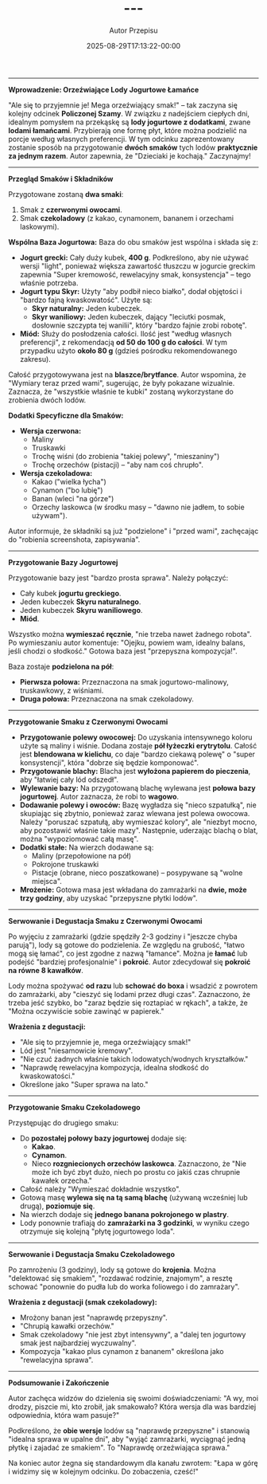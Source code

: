 ﻿---
draft: true
title: "---"
author: "Autor Przepisu"
recipe_image: images/recipe-headers/default.avif
date: 2025-08-29T17:13:22-00:00
categories: ["sniadania"]
tags: ["draft"]
tagline: "Przepis do sformatowania"
servings: 4
prep_time: 15
cook: true
cook_time: 30
calories: 300
protein: 20
fat: 10
carbohydrate: 25
---
---

**Wprowadzenie: Orzeźwiające Lody Jogurtowe Łamańce**

"Ale się to przyjemnie je! Mega orzeźwiający smak!" – tak zaczyna się kolejny odcinek **Policzonej Szamy**. W związku z nadejściem ciepłych dni, idealnym pomysłem na przekąskę są **lody jogurtowe z dodatkami**, zwane **lodami łamańcami**. Przybierają one formę płyt, które można podzielić na porcje według własnych preferencji. W tym odcinku zaprezentowany zostanie sposób na przygotowanie **dwóch smaków** tych lodów **praktycznie za jednym razem**. Autor zapewnia, że "Dzieciaki je kochają." Zaczynajmy!

---

**Przegląd Smaków i Składników**

Przygotowane zostaną **dwa smaki**:
1.  Smak z **czerwonymi owocami**.
2.  Smak **czekoladowy** (z kakao, cynamonem, bananem i orzechami laskowymi).

**Wspólna Baza Jogurtowa:**
Baza do obu smaków jest wspólna i składa się z:
*   **Jogurt grecki:** Cały duży kubek, **400 g**. Podkreślono, aby nie używać wersji "light", ponieważ większa zawartość tłuszczu w jogurcie greckim zapewnia "Super kremowość, rewelacyjny smak, konsystencja" – tego właśnie potrzeba.
*   **Jogurt typu Skyr:** Użyty "aby podbił nieco białko", dodał objętości i "bardzo fajną kwaskowatość". Użyte są:
    *   **Skyr naturalny:** Jeden kubeczek.
    *   **Skyr waniliowy:** Jeden kubeczek, dający "leciutki posmak, dosłownie szczypta tej wanilii", który "bardzo fajnie zrobi robotę".
*   **Miód:** Służy do posłodzenia całości. Ilość jest "według własnych preferencji", z rekomendacją **od 50 do 100 g do całości**. W tym przypadku użyto **około 80 g** (gdzieś pośrodku rekomendowanego zakresu).

Całość przygotowywana jest na **blaszce/brytfance**. Autor wspomina, że "Wymiary teraz przed wami", sugerując, że były pokazane wizualnie. Zaznacza, że "wszystkie właśnie te kubki" zostaną wykorzystane do zrobienia dwóch lodów.

**Dodatki Specyficzne dla Smaków:**
*   **Wersja czerwona:**
    *   Maliny
    *   Truskawki
    *   Trochę wiśni (do zrobienia "takiej polewy", "mieszaniny")
    *   Trochę orzechów (pistacji) – "aby nam coś chrupło".
*   **Wersja czekoladowa:**
    *   Kakao ("wielka łycha")
    *   Cynamon ("bo lubię")
    *   Banan (wleci "na górze")
    *   Orzechy laskowca (w środku masy – "dawno nie jadłem, to sobie używam").

Autor informuje, że składniki są już "podzielone" i "przed wami", zachęcając do "robienia screenshota, zapisywania".

---

**Przygotowanie Bazy Jogurtowej**

Przygotowanie bazy jest "bardzo prosta sprawa". Należy połączyć:
*   Cały kubek **jogurtu greckiego**.
*   Jeden kubeczek **Skyru naturalnego**.
*   Jeden kubeczek **Skyru waniliowego**.
*   **Miód**.

Wszystko można **wymieszać ręcznie**, "nie trzeba nawet żadnego robota". Po wymieszaniu autor komentuje: "Ojejku, powiem wam, idealny balans, jeśli chodzi o słodkość." Gotowa baza jest "przepyszna kompozycja!".

Baza zostaje **podzielona na pół**:
*   **Pierwsza połowa:** Przeznaczona na smak jogurtowo-malinowy, truskawkowy, z wiśniami.
*   **Druga połowa:** Przeznaczona na smak czekoladowy.

---

**Przygotowanie Smaku z Czerwonymi Owocami**

*   **Przygotowanie polewy owocowej:** Do uzyskania intensywnego koloru użyte są maliny i wiśnie. Dodana zostaje **pół łyżeczki erytrytolu**. Całość jest **blendowana w kielichu**, co daje "bardzo ciekawą polewę" o "super konsystencji", która "dobrze się będzie komponować".
*   **Przygotowanie blachy:** Blacha jest **wyłożona papierem do pieczenia**, aby "łatwiej cały lód odszedł".
*   **Wylewanie bazy:** Na przygotowaną blachę wylewana jest **połowa bazy jogurtowej**. Autor zaznacza, że robi to **wagowo**.
*   **Dodawanie polewy i owoców:** Bazę wygładza się "nieco szpatułką", nie skupiając się zbytnio, ponieważ zaraz wlewana jest polewa owocowa. Należy "poruszać szpatułą, aby wymieszać kolory", ale "niezbyt mocno, aby pozostawić właśnie takie mazy". Następnie, uderzając blachą o blat, można "wypoziomować całą masę".
*   **Dodatki stałe:** Na wierzch dodawane są:
    *   Maliny (przepołowione na pół)
    *   Pokrojone truskawki
    *   Pistacje (obrane, nieco poszatkowane) – posypywane są "wolne miejsca".
*   **Mrożenie:** Gotowa masa jest wkładana do zamrażarki na **dwie, może trzy godziny**, aby uzyskać "przepyszne płytki lodów".

---

**Serwowanie i Degustacja Smaku z Czerwonymi Owocami**

Po wyjęciu z zamrażarki (gdzie spędziły 2-3 godziny i "jeszcze chyba parują"), lody są gotowe do podzielenia. Ze względu na grubość, "łatwo mogą się łamać", co jest zgodne z nazwą "łamance". Można je **łamać** lub podejść "bardziej profesjonalnie" i **pokroić**. Autor zdecydował się **pokroić na równe 8 kawałków**.

Lody można spożywać **od razu** lub **schować do boxa** i wsadzić z powrotem do zamrażarki, aby "cieszyć się lodami przez długi czas". Zaznaczono, że trzeba jeść szybko, bo "zaraz będzie się roztapiać w rękach", a także, że "Można oczywiście sobie zawinąć w papierek."

**Wrażenia z degustacji:**
*   "Ale się to przyjemnie je, mega orzeźwiający smak!"
*   Lód jest "niesamowicie kremowy".
*   "Nie czuć żadnych właśnie takich lodowatych/wodnych kryształków."
*   "Naprawdę rewelacyjna kompozycja, idealna słodkość do kwaskowatości."
*   Określone jako "Super sprawa na lato."

---

**Przygotowanie Smaku Czekoladowego**

Przystępując do drugiego smaku:
*   Do **pozostałej połowy bazy jogurtowej** dodaje się:
    *   **Kakao**.
    *   **Cynamon**.
    *   Nieco **rozgniecionych orzechów laskowca**. Zaznaczono, że "Nie może ich być zbyt dużo, niech po prostu co jakiś czas chrupnie kawałek orzecha."
*   Całość należy "Wymieszać dokładnie wszystko".
*   Gotową masę **wylewa się na tą samą blachę** (używaną wcześniej lub drugą), **poziomuje się**.
*   Na wierzch dodaje się **jednego banana pokrojonego w plastry**.
*   Lody ponownie trafiają do **zamrażarki na 3 godzinki**, w wyniku czego otrzymuje się kolejną "płytę jogurtowego loda".

---

**Serwowanie i Degustacja Smaku Czekoladowego**

Po zamrożeniu (3 godziny), lody są gotowe do **krojenia**. Można "delektować się smakiem", "rozdawać rodzinie, znajomym", a resztę schować "ponownie do pudła lub do worka foliowego i do zamrażary".

**Wrażenia z degustacji (smak czekoladowy):**
*   Mrożony banan jest "naprawdę przepyszny".
*   "Chrupią kawałki orzechów."
*   Smak czekoladowy "nie jest zbyt intensywny", a "dalej ten jogurtowy smak jest najbardziej wyczuwalny".
*   Kompozycja "kakao plus cynamon z bananem" określona jako "rewelacyjna sprawa".

---

**Podsumowanie i Zakończenie**

Autor zachęca widzów do dzielenia się swoimi doświadczeniami: "A wy, moi drodzy, piszcie mi, kto zrobił, jak smakowało? Która wersja dla was bardziej odpowiednia, która wam pasuje?"

Podkreślono, że **obie wersje** lodów są "naprawdę przepyszne" i stanowią "idealna sprawa w upalne dni", aby "wyjąć zamrażarki, wyciągnąć jedną płytkę i zajadać ze smakiem". To "Naprawdę orzeźwiająca sprawa."

Na koniec autor żegna się standardowym dla kanału zwrotem: "Łapa w górę i widzimy się w kolejnym odcinku. Do zobaczenia, cześć!"